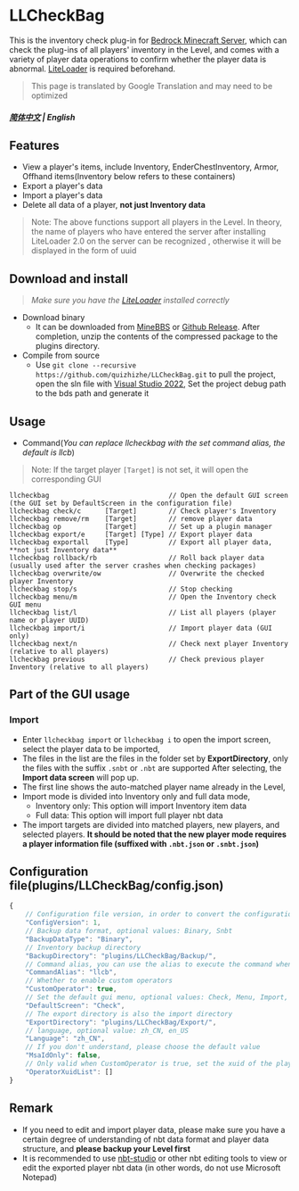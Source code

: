 # LLCheckBag
This is the inventory check plug-in for [Bedrock Minecraft Server](https://www.minecraft.net/en-us/download/server/bedrock), 
which can check the plug-ins of all players' inventory in the Level, and comes with a variety of player data operations to confirm whether the player data is abnormal. 
[LiteLoader](https://github.com/LiteLDev/LiteLoaderBDS) is required beforehand.

> This page is translated by Google Translation and may need to be optimized 

##### [简体中文](https://github.com/quizhizhe/LLCheckBag#readme) | English

## Features
* View a player's items, include Inventory, EnderChestInventory, Armor, Offhand items(Inventory below refers to these containers)
* Export a player's data
* Import a player's data
* Delete all data of a player, **not just Inventory data**
> Note: The above functions support all players in the Level. In theory, the name of players who have entered the server after installing LiteLoader 2.0 on the server can be recognized , otherwise it will be displayed in the form of uuid

## Download and install
> *Make sure you have the [LiteLoader](https://github.com/LiteLDev/LiteLoaderBDS) installed correctly*
* Download binary
     * It can be downloaded from [MineBBS](https://www.minebbs.com/resources/llcheckbag.3367/) or [Github Release](https://github.com/quizhizhe/LLCheckBag/releases). After completion, unzip the contents of the compressed package to the plugins directory.
* Compile from source
     * Use `git clone --recursive https://github.com/quizhizhe/LLCheckBag.git` to pull the project, open the sln file with [Visual Studio 2022](https://visualstudio.microsoft.com/vs/), Set the project debug path to the bds path and generate it

## Usage
* Command(*You can replace llcheckbag with the set command alias, the default is llcb*)
> Note: If the target player `[Target]` is not set, it will open the corresponding GUI
```
llcheckbag                              // Open the default GUI screen (the GUI set by DefaultScreen in the configuration file)
llcheckbag check/c      [Target]        // Check player's Inventory
llcheckbag remove/rm    [Target]        // remove player data
llcheckbag op           [Target]        // Set up a plugin manager
llcheckbag export/e     [Target] [Type] // Export player data
llcheckbag exportall    [Type]          // Export all player data, **not just Inventory data**
llcheckbag rollback/rb                  // Roll back player data (usually used after the server crashes when checking packages)
llcheckbag overwrite/ow                 // Overwrite the checked player Inventory
llcheckbag stop/s                       // Stop checking
llcheckbag menu/m                       // Open the Inventory check GUI menu
llcheckbag list/l                       // List all players (player name or player UUID)
llcheckbag import/i                     // Import player data (GUI only)
llcheckbag next/n                       // Check next player Inventory (relative to all players)
llcheckbag previous                     // Check previous player Inventory (relative to all players)
```

## Part of the GUI usage
### Import
* Enter `llcheckbag import` or `llcheckbag i` to open the import screen, select the player data to be imported,
* The files in the list are the files in the folder set by **ExportDirectory**, only the files with the suffix `.snbt` or `.nbt` are supported
After selecting, the **Import data screen** will pop up.
* The first line shows the auto-matched player name already in the Level,
* Import mode is divided into Inventory only and full data mode,
     * Inventory only: This option will import Inventory item data
     * Full data: This option will import full player nbt data
* The import targets are divided into matched players, new players, and selected players. **It should be noted that the new player mode requires a player information file (suffixed with `.nbt.json` or `.snbt.json`)**

## Configuration file(plugins/LLCheckBag/config.json)
```javascript
{
    // Configuration file version, in order to convert the configuration to the latest version, **Do Not Modify**
    "ConfigVersion": 1,
    // Backup data format, optional values: Binary, Snbt
    "BackupDataType": "Binary",
    // Inventory backup directory
    "BackupDirectory": "plugins/LLCheckBag/Backup/",
    // Command alias, you can use the alias to execute the command when entering the command, similar to the /teleport alias /tp
    "CommandAlias": "llcb",
    // Whether to enable custom operators
    "CustomOperator": true,
    // Set the default gui menu, optional values: Check, Menu, Import, Export, Delete, ExportAll
    "DefaultScreen": "Check",
    // The export directory is also the import directory
    "ExportDirectory": "plugins/LLCheckBag/Export/",
    // language, optional value: zh_CN, en_US
    "Language": "zh_CN",
    // If you don't understand, please choose the default value
    "MsaIdOnly": false,
    // Only valid when CustomOperator is true, set the xuid of the player who has permission to use the command (string format)
    "OperatorXuidList": []
}
```

## Remark
* If you need to edit and import player data, please make sure you have a certain degree of understanding of nbt data format and player data structure, and **please backup your Level first**
* It is recommended to use [nbt-studio](https://github.com/tryashtar/nbt-studio) or other nbt editing tools to view or edit the exported player nbt data (in other words, do not use Microsoft Notepad)
